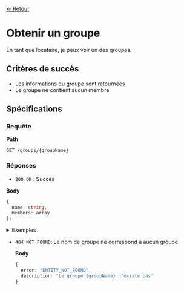 [← Retour](../README.md)

# Obtenir un groupe

En tant que locataire, je peux voir un des groupes.

## Critères de succès

- Les informations du groupe sont retournées
- Le groupe ne contient aucun membre

## Spécifications

### Requête

**Path**

`GET /groups/{groupName}`

### Réponses

- `200 OK` : Succès

**Body**

```ts
{
  name: string,
  members: array
};
```

  <details>
  <summary>Exemples</summary>

```json
{
  "name": "The-office",
  "members": []
}
```

  </details>

- `404 NOT FOUND`: Le nom de groupe ne correspond à aucun groupe

  **Body**

  ```ts
  {
    error: "ENTITY_NOT_FOUND",
    description: "Le groupe {groupName} n'existe pas"
  }
  ```

